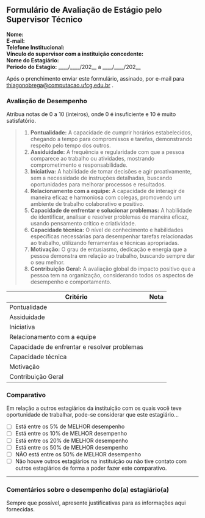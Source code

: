## Formulário de Avaliação de Estágio pelo Supervisor Técnico

**Nome:**  
**E-mail:**  
**Telefone Institucional:**  
**Vínculo do supervisor com a instituição concedente:**  
**Nome do Estagiário:**  
**Periodo do Estagio:** \_\_\_\_/\_\_\_\_/202\_\_ a \_\_\_\_/\_\_\_\_/202\_\_

Após o prenchimento enviar este formulário, assinado, por e-mail para thiagonobrega@computacao.ufcg.edu.br .

### Avaliação de Desempenho

Atribua notas de 0 a 10 (inteiros), onde 0 é insuficiente e 10 é muito satisfatório.

> 1. **Pontualidade:**  A capacidade de cumprir horários estabelecidos, chegando a tempo para compromissos e tarefas, demonstrando respeito pelo tempo dos outros.
> 1. **Assiduidade:**  A frequência e regularidade com que a pessoa comparece ao trabalho ou atividades, mostrando comprometimento e responsabilidade.
> 1. **Iniciativa:**  A habilidade de tomar decisões e agir proativamente, sem a necessidade de instruções detalhadas, buscando oportunidades para melhorar processos e resultados.
> 1. **Relacionamento com a equipe:**  A capacidade de interagir de maneira eficaz e harmoniosa com colegas, promovendo um ambiente de trabalho colaborativo e positivo.
> 1. **Capacidade de enfrentar e solucionar problemas:**  A habilidade de identificar, analisar e resolver problemas de maneira eficaz, usando pensamento crítico e criatividade.
> 1. **Capacidade técnica:** O nível de conhecimento e habilidades específicas necessárias para desempenhar tarefas relacionadas ao trabalho, utilizando ferramentas e técnicas apropriadas.
> 1. **Motivação:** O grau de entusiasmo, dedicação e energia que a pessoa demonstra em relação ao trabalho, buscando sempre dar o seu melhor.
> 1. **Contribuição Geral:** A avaliação global do impacto positivo que a pessoa tem na organização, considerando todos os aspectos de desempenho e comportamento.


| Critério                                     | Nota |
|----------------------------------------------|------|
| Pontualidade                                 |      |
| Assiduidade                                  |      |
| Iniciativa                                   |      |
| Relacionamento com a equipe                  |      |
| Capacidade de enfrentar e resolver problemas |      |
| Capacidade técnica                           |      |
| Motivação                                    |      |
| Contribuição Geral                           |      |


### Comparativo
Em relação a outros estagiários da instituição com os quais você teve oportunidade de trabalhar, pode-se considerar que este estagiário...

   - [ ] Está entre os 5% de MELHOR desempenho
   - [ ] Está entre os 10% de MELHOR desempenho
   - [ ] Está entre os 20% de MELHOR desempenho
   - [ ] Está entre os 50% de MELHOR desempenho
   - [ ] NÃO está entre os 50% de MELHOR desempenho
   - [ ] Não houve outros estagiários na instituição ou não tive contato com outros estagiários de forma
a poder fazer este comparativo.

---

### Comentários sobre o desempenho do(a) estagiário(a)
Sempre que possível, apresente justificativas para as informações aqui fornecidas.
